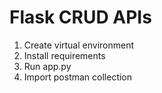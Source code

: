 # Flask CRUD APIs

1. Create virtual environment
2. Install requirements
3. Run app.py
4. Import postman collection
